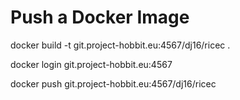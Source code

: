 # Push a Docker Image 

docker build -t git.project-hobbit.eu:4567/dj16/ricec .

docker login git.project-hobbit.eu:4567

docker push git.project-hobbit.eu:4567/dj16/ricec 

